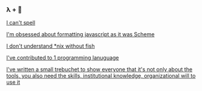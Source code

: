 ### λ + 🤖

[I can't spell](https://gist.github.com/pre63/3929fce63c2447daec8c341507cdadaa)


[I'm obsessed about formatting javascript as it was Scheme](https://github.com/pre63/nfmt)


[I don't understand *nix without fish](https://fishshell.com/)


[I've contributed to 1 programming lanuguage](https://github.com/calebh/Juniper/commits?author=pre63)


[I've written a small trebuchet to show everyone that it's not only about the tools, you also need the skills, institutional knowledge, organizational will to use it](https://github.com/pre63/couillard)

<!--
**pre63/pre63** is a ✨ _special_ ✨ repository because its `README.md` (this file) appears on your GitHub profile.

Here are some ideas to get you started:

- 🔭 I’m currently working on ...
- 🌱 I’m currently learning ...
- 👯 I’m looking to collaborate on ...
- 🤔 I’m looking for help with ...
- 💬 Ask me about ...
- 📫 How to reach me: ...
- 😄 Pronouns: ...
- ⚡ Fun fact: ...
-->
